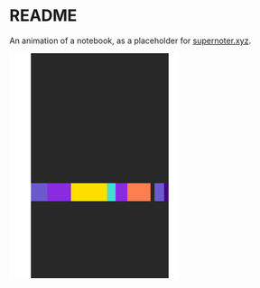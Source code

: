 # README

An animation of a notebook, as a placeholder for
[supernoter.xyz](https://supernoter.xyz).

![](notebook.gif)
